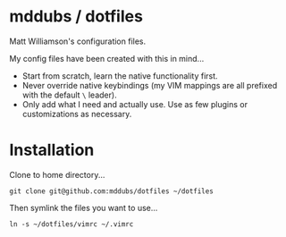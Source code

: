 mddubs / dotfiles
=================
Matt Williamson's configuration files.

My config files have been created with this in mind...

* Start from scratch, learn the native functionality first.
* Never override native keybindings (my VIM mappings are all prefixed with the default `\` leader).
* Only add what I need and actually use.  Use as few plugins or customizations as necessary.

# Installation
Clone to home directory...
```
git clone git@github.com:mddubs/dotfiles ~/dotfiles
```

Then symlink the files you want to use...
```
ln -s ~/dotfiles/vimrc ~/.vimrc
```
